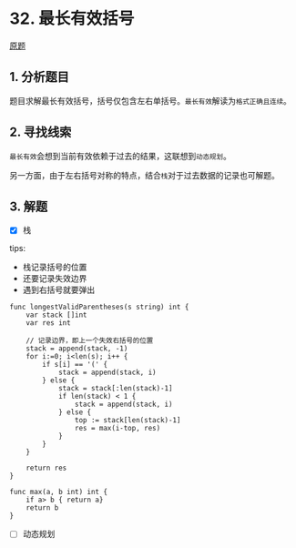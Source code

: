 # 32. 最长有效括号

 [原题](https://leetcode-cn.com/problems/longest-valid-parentheses/)

## 1. 分析题目
题目求解最长有效括号，括号仅包含左右单括号。`最长有效`解读为`格式正确且连续`。

## 2. 寻找线索
`最长有效`会想到当前有效依赖于过去的结果，这联想到`动态规划`。

另一方面，由于左右括号对称的特点，结合`栈`对于过去数据的记录也可解题。

## 3. 解题
- [x] 栈

tips:
- 栈记录括号的位置
- 还要记录失效边界
- 遇到右括号就要弹出
```golang
func longestValidParentheses(s string) int {
    var stack []int
    var res int
    
    // 记录边界，即上一个失效右括号的位置
    stack = append(stack, -1)
    for i:=0; i<len(s); i++ {
        if s[i] == '(' {
            stack = append(stack, i)
        } else {
            stack = stack[:len(stack)-1]
            if len(stack) < 1 {
                stack = append(stack, i)
            } else {
                top := stack[len(stack)-1]
                res = max(i-top, res)
            }
        }
    }

    return res
}

func max(a, b int) int {
    if a> b { return a}
    return b
}
```

- [ ] 动态规划
